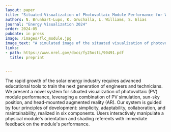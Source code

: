 ```yaml
---
layout: paper
title: "Situated Visualization of Photovoltaic Module Performance for Workforce Development"
authors: N. Brunhart-Lupo, K. Gruchalla, L. Williams, S. Elias
journal: "Energy Visualization 2024"
order: 2024-05
pubdate: in press
image: /images/flc_module.jpg
image_text: "A simulated image of the situated visualization of photovoltaic module performance, mimicking the view of the augmented reality projection. In this figure, a simulation has been run; power flow across the cells are shown as arrows and pipes. Shaded cells are highlighted in yellow. As a portion of the module is in shadow, diodes have bypassed certain cells; these are marked by spheres. Note the optical tracking marker in the foreground, used to relay physical panel orientation to the rest of the system."
links:
- path: https://www.nrel.gov/docs/fy25osti/90491.pdf
  title: preprint


---
```

The rapid growth of the solar energy industry requires advanced educational tools to train the next generation of engineers and technicians. We present a novel system for situated visualization of photovoltaic (PV) module performance, leveraging a combination of PV simulation, sun-sky position, and head-mounted augmented reality (AR). Our system is guided by four principles of development: simplicity, adaptability, collaboration, and maintainability, realized in six components. Users interactively manipulate a physical module's orientation and shading referents with immediate feedback on the module's performance.


